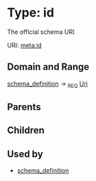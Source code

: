
# Type: id


The official schema URI

URI: [meta:id](https://w3id.org/biolink/biolinkml/meta/id)


## Domain and Range

[schema_definition](schema_definition.md) ->  <sub>REQ</sub> [Uri](type/Uri.md)

## Parents


## Children


## Used by

 * [schema_definition](schema_definition.md)
